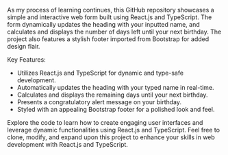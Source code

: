 As my process of learning continues, this GitHub repository showcases a simple and interactive web form built using React.js and TypeScript. The form dynamically updates the heading with your inputted name, and calculates and displays the number of days left until your next birthday. The project also features a stylish footer imported from Bootstrap for added design flair.

Key Features:
- Utilizes React.js and TypeScript for dynamic and type-safe development.
- Automatically updates the heading with your typed name in real-time.
- Calculates and displays the remaining days until your next birthday.
- Presents a congratulatory alert message on your birthday.
- Styled with an appealing Bootstrap footer for a polished look and feel.

Explore the code to learn how to create engaging user interfaces and leverage dynamic functionalities using React.js and TypeScript.
Feel free to clone, modify, and expand upon this project to enhance your skills in web development with React.js and TypeScript.
